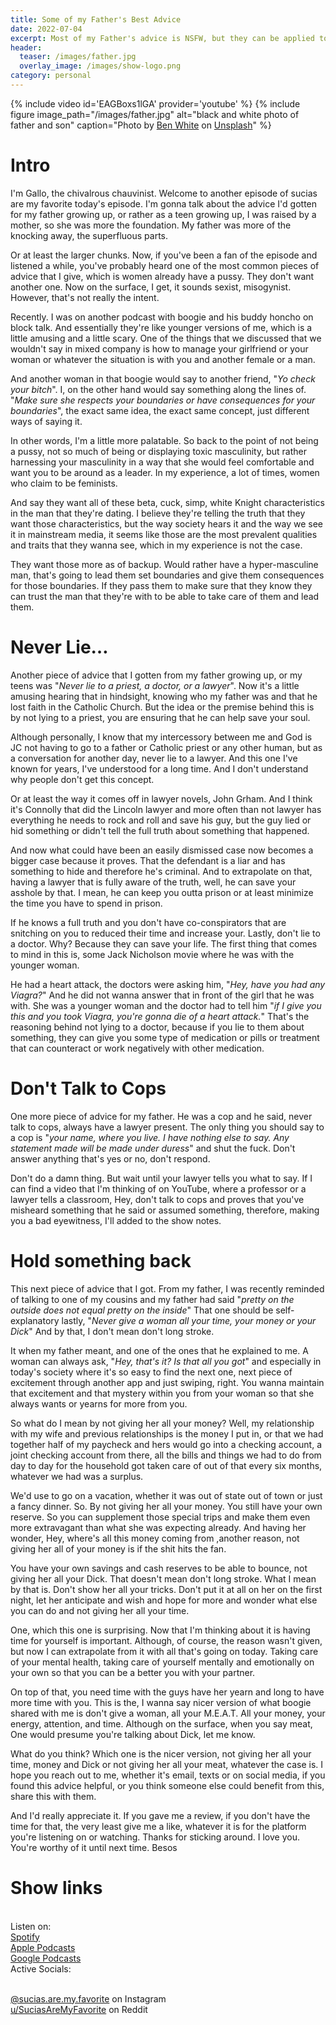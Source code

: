 ```yaml
---
title: Some of my Father's Best Advice
date: 2022-07-04
excerpt: Most of my Father's advice is NSFW, but they can be applied to most situations
header:
  teaser: /images/father.jpg
  overlay_image: /images/show-logo.png
category: personal
---
```


{% include video id='EAGBoxs1lGA' provider='youtube' %}
{% include figure image_path="/images/father.jpg" alt="black and white photo of father and son" caption="Photo by <a href='https://unsplash.com/@benwhitephotography?utm_source=unsplash&utm_medium=referral&utm_content=creditCopyText'>Ben White</a> on <a href='https://unsplash.com/s/photos/father-son?utm_source=unsplash&utm_medium=referral&utm_content=creditCopyText'>Unsplash</a>" %}
# Intro

I'm Gallo, the chivalrous chauvinist. Welcome to another episode of sucias are my favorite today's episode. I'm gonna talk about the advice I'd gotten for my father growing up, or rather as a teen growing up, I was raised by a mother, so she was more the foundation. My father was more of the knocking away, the superfluous parts.

Or at least the larger chunks. Now, if you've been a fan of the episode and listened a while, you've probably heard one of the most common pieces of advice that I give, which is women already have a pussy. They don't want another one. Now on the surface, I get, it sounds sexist, misogynist. However, that's not really the intent.

Recently. I was on another podcast with boogie and his buddy honcho on block talk. And essentially they're like younger versions of me, which is a little amusing and a little scary. One of the things that we discussed that we wouldn't say in mixed company is how to manage your girlfriend or your woman or whatever the situation is with you and another female or a man.

And another woman in that boogie would say to another friend, "*Yo check your bitch*". I, on the other hand would say something along the lines of. "*Make sure she respects your boundaries or have consequences for your boundaries*", the exact same idea, the exact same concept, just different ways of saying it.

In other words, I'm a little more palatable. So back to the point of not being a pussy, not so much of being or displaying toxic masculinity, but rather harnessing your masculinity in a way that she would feel comfortable and want you to be around as a leader. In my experience, a lot of times, women who claim to be feminists.

And say they want all of these beta, cuck, simp, white Knight characteristics in the man that they're dating. I believe they're telling the truth that they want those characteristics, but the way society hears it and the way we see it in mainstream media, it seems like those are the most prevalent qualities and traits that they wanna see, which in my experience is not the case.

They want those more as of backup. Would rather have a hyper-masculine man, that's going to lead them set boundaries and give them consequences for those boundaries. If they pass them to make sure that they know they can trust the man that they're with to be able to take care of them and lead them.

# Never Lie…

Another piece of advice that I gotten from my father growing up, or my teens was "*Never lie to a priest, a doctor, or a lawyer*". Now it's a little amusing hearing that in hindsight, knowing who my father was and that he lost faith in the Catholic Church. But the idea or the premise behind this is by not lying to a priest, you are ensuring that he can help save your soul.

Although personally, I know that my intercessory  between me and God is JC not having to go to a father or Catholic priest or any other human, but as a conversation for another day, never lie to a lawyer. And this one I've known for years, I've understood for a long time. And I don't understand why people don't get this concept.

Or at least the way it comes off in lawyer novels,  John Grham. And I think it's Connolly that did the Lincoln lawyer and more often than not lawyer has everything he needs to rock and roll and save his guy, but the guy lied or hid something or didn't tell the full truth about something that happened.

And now what could have been an easily dismissed case now becomes a bigger case because it proves. That the defendant is a liar and has something to hide and therefore he's criminal. And to extrapolate on that, having a lawyer that is fully aware of the truth, well, he can save your asshole by that. I mean, he can keep you outta prison or at least minimize the time you have to spend in prison.

If he knows a full truth and you don't have co-conspirators that are snitching on you to reduced their time and increase your. Lastly, don't lie to a doctor. Why? Because they can save your life. The first thing that comes to mind in this is, some Jack Nicholson movie where he was with the younger woman.

He had a heart attack, the doctors were asking him, "*Hey, have you had any Viagra?*" And he did not wanna answer that in front of the girl that he was with. She was a younger woman and the doctor had to tell him "*if I give you this and you took Viagra, you're gonna die of a heart attack.*" That's the reasoning behind not lying to a doctor, because if you lie to them about something, they can give you some type of medication or pills or treatment that can counteract or work negatively with other medication.

# Don't Talk to Cops

One more piece of advice for my father. He was a cop and he said, never talk to cops, always have a lawyer present. The only thing you should say to a cop is "*your name, where you live. I have nothing else to say. Any statement made will be made under duress*" and shut the fuck. Don't answer anything that's yes or no, don't respond.

Don't do a damn thing. But wait until your lawyer tells you what to say. If I can find a video that I'm thinking of on YouTube, where a professor or a lawyer tells a classroom, Hey, don't talk to cops and proves that you've misheard something that he said or assumed something, therefore, making you a bad eyewitness, I'll added to the show notes.

# Hold something back

This next piece of advice that I got. From my father, I was recently reminded of talking to one of my cousins and my father had said "*pretty on the outside does not equal pretty on the inside*" That one should be self-explanatory lastly, "*Never give a woman all your time, your money or your Dick*" And by that, I don't mean don't long stroke.

It when my father meant, and one of the ones that he explained to me. A woman can always ask, "*Hey, that's it? Is that all you got*" and especially in today's society where it's so easy to find the next one, next piece of excitement through another app and just swiping, right. You wanna maintain that excitement and that mystery within you from your woman so that she always wants or yearns for more from you.

So what do I mean by not giving her all your money? Well, my relationship with my wife and previous relationships is the money I put in, or that we had together half of my paycheck and hers would go into a checking account, a joint checking account from there, all the bills and things we had to do from day to day for the household got taken care of out of that every six months, whatever we had was a surplus.

We'd use to go on a vacation, whether it was out of state out of town or just a fancy dinner. So. By not giving her all your money. You still have your own reserve. So you can supplement those special trips and make them even more extravagant than what she was expecting already. And having her wonder, Hey, where's all this money coming from ,another reason, not giving her all of your money is if the shit hits the fan.

You have your own savings and cash reserves to be able to bounce, not giving her all your Dick. That doesn't mean don't long stroke. What I mean by that is. Don't show her all your tricks. Don't put it at all on her on the first night, let her anticipate and wish and hope for more and wonder what else you can do and not giving her all your time.

One, which this one is surprising. Now that I'm thinking about it is having time for yourself is important. Although, of course, the reason wasn't given, but now I can extrapolate from it with all that's going on today. Taking care of your mental health, taking care of yourself mentally and emotionally on your own so that you can be a better you with your partner.

On top of that, you need time with the guys have her yearn and long to have more time with you. This is the, I wanna say nicer version of what boogie shared with me is don't give a woman, all your M.E.A.T. All your money, your energy, attention, and time. Although on the surface, when you say meat, One would presume you're talking about Dick, let me know.

What do you think? Which one is the nicer version, not giving her all your time, money and Dick or not giving her all your meat, whatever the case is. I hope you reach out to me, whether it's email, texts or on social media, if you found this advice helpful, or you think someone else could benefit from this, share this with them.

And I'd really appreciate it. If you gave me a review, if you don't have the time for that, the very least give me a like, whatever it is for the platform you're listening on or watching. Thanks for sticking around. I love you. You're worthy of it until next time. Besos

# Show links

<br> Listen on:
<br> [Spotify](https://open.spotify.com/show/3XjoipCU3QzeIaQAAQpBdW)  <a href='https://open.spotify.com/show/3XjoipCU3QzeIaQAAQpBdW'><i class='fab fa-spotify'></i></a>
<br> [Apple Podcasts](https://podcasts.apple.com/us/podcast/sucias-are-my-favorite/id1548173787) <a href='https://podcasts.apple.com/us/podcast/sucias-are-my-favorite/id1548173787'> <i class='fas fa-podcast'></i></a>
<br> [Google Podcasts](https://podcasts.google.com/feed/aHR0cHM6Ly9hbmNob3IuZm0vcy80MjI0YzYzYy9wb2RjYXN0L3Jzcw)  <a href='https://podcasts.google.com/feed/aHR0cHM6Ly9hbmNob3IuZm0vcy80MjI0YzYzYy9wb2RjYXN0L3Jzcw'><i class='fab fa-google-play'></i></a>
<br> Active Socials:

<br> [@sucias.are.my.favorite](https://instagram.com/sucias.are.my.favorite) on Instagram  <a href='https://www.instagram.com/sucias.are.my.favorite'><i class='fab fa-instagram'></i></a>
<br> [u/SuciasAreMyFavorite](https://reddit.com/u/suciasaremyfavorite/submitted) on Reddit <a href='https://reddit.com/u/suciasaremyfavorite/submitted'><i class='fab fa-reddit'></i></a>

